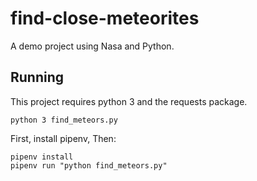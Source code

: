 # find-close-meteorites
A demo project using Nasa and Python.

## Running

This project requires python 3 and the requests package.

`python 3 find_meteors.py`

First, install pipenv, Then:

```
pipenv install
pipenv run "python find_meteors.py"
```
